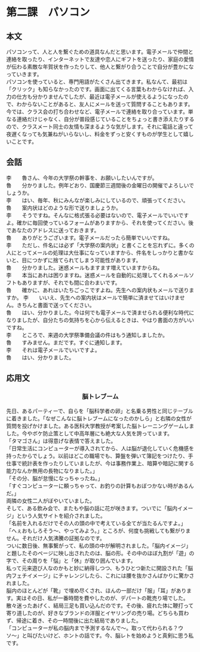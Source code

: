 # 第二課　パソコン
## 本文
パソコンって、人と人を繋ぐための道具なんだと思います。電子メールで仲間と連絡を取ったり、インターネットで友達や恋人にギフトを送ったり、家庭の愛情が伝わる素敵な年賀状を作ったりして、他人と繋がり合うことで自分が豊かになっていきます。  
パソコンを使っていると、専門用語がたくさん出てきます。私なんて、最初は「クリック」も知らなかったのです。画面に出てくる言葉もわからなければ、入力の仕方も分かりませんでしたが、最近は電子メールが使えるようになったので、わからないことがあると、友人にメールを送って質問することもあります。  
今では、クラス会の打ち合わせなど、電子メールで連絡を取り合っています。単なる連絡だけじゃなく、自分が普段感じていることをちょっと書き添えたりするので、クラスメート同士の友情も深まるような気がします。それに電話と違って夜遅くなっても気兼ねがいらないし、料金をずっと安くすものが学生として嬉しいことです。  
## 会話
李　　魯さん、今年の大学祭の幹事を、お願いしたいんですが。  
魯　　分かりました。例年どおり、国慶節三週間後の金曜日の開催でよろしいでしょうか。  
李　　はい、毎年、秋にみんなが楽しみにしているので、頑張ってください。   
魯　　案内状はどのような形で送りましょうか。  
李　　そうですね。そんなに格式張る必要はないので、電子メールでいいですよ。確かに毎回使っているフォームがありますから、それを使ってください。後であなたのアドレスに送っておきます。  
魯　　ありがとうございます。電子メールだったら簡単でいいですね。  
李　　ただし、件名には必ず「大学祭の案内状」と書くことを忘れずに。多くの人にとってメールの処理は大仕事になっていますから、件名をしっかりと書かないと、目につかずに捨てられてしまう可能性があります。  
魯　　分かりました。迷惑メールもますます増えていますからね。  
李　　本当にあれは困りますね。迷惑メールを自動的に処理してくれるメールソフトもありますが、それでも間に合わまいです。  
魯　　確かに、あれはいたちごっこですよね。先生への案内状もメールで送りますか。
李　　いいえ、先生への案内状はメールで簡単に済ませてはいけません。きちんと書面で送ってください。  
魯　　はい、分かりました。今は何でも電子メールで済ませられる便利な時代になりましたが、自分たちの気持ちを心から伝えるときは、やはり書面の方がいいですね。  
李　　ところで、来週の大学祭準備会議の件はもう通知しましたか。  
魯　　すみません。まだです。すぐに通知します。  
李　　それは電子メールでいいですよ。  
魯　　はい、分かりました。  
## 応用文
### <center>脳トレブーム</center>  
先日、あるパーティーで、自らを「脳科学者の卵」と名乗る男性と同じテーブルに着きました。「なぜこんなに脳トレブームになったのかしら」と右隣の女性が質問を投げかけました。ある医科大学教授が考案した脳トレーニングゲームしました。今やボケ防止策として中高年層にも絶大な人気を誇っています。  
「タマゴさん」は得意げな表情で答えました。  
「日常生活にコンピューターが導入されてから、人は脳が退化していく危機感を持ったからでしょう。以前はどこの職場でも、算盤を弾いて簿記をつけたり、手仕事で統計表を作ったりしていましたが、今は事務作業上、暗算や暗記に関する能力なんか無用の長物になりました。」  
「その分、脳が怠慢になっちゃったね。」  
「すぐコンピューターに頼っちゃって、お釣りの計算もおぼつかない時があるんだ。」  
両隣の女性二人がぼやいていました。  
そして、ある飲み会で、またもや脳の話に花が咲きます。ついでに「脳内イメージ」という人気サイトを紹介されました。  
「名前を入れるだけでその人の頭の中で考えている全てが当たるんですよ。」  
「へぇおもしろそう〜、やってみよう。」ところが、何度も挑戦しても繋がりません。それだけ人気沸騰の証拠なのです。  
ついに数日後、無事繋がって、私の頭の中が解明されました。「脳内イメージ」と題したそのページに映し出されたのは、脳の形。その中のほぼ九割が「遊」の字で、その周りを「悩」と「休」が取り囲んでいます。  
私って元来遊び人なのかもと妙に納得しつつ、もうひとつ新たに開設された「脳内フェチイメージ」にチャレンジしたら、これには腰を抜かさんばかりに驚かされました。  
脳内のほとんどが「靴」で埋め尽くされ、ほんの一部だけ「服」「耳」があります。実はその日、私が一番時間を費やしたのが、デパートの靴売り場でした。散々迷ったあげく、結局三足も買い込んだのです。その後、疲れた体に鞭打って寄り道したのが、好きなブランドの洋服とイヤリングの売り場。どちらも買わず、帰途に着き、その一時間後に出た結局でありました。  
「コンピューターが私の脳内まで予測するなんで〜。取って代わられる？ウソ〜」と叫びたいけど、ホントの話です。今、脳レトを始めようと真剣に思う私です。
